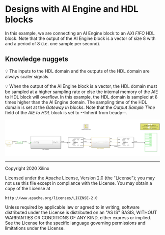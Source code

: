 # Designs with AI Engine and HDL blocks

In this example, we are connecting an AI Engine block to an *AXI FIFO* HDL block. Note that the output of the AI Engine 
block is a vector of size 8 with and a period of 8 (i.e. one sample per second).

## Knowledge nuggets

:bulb: The inputs to the HDL domain and the outputs of the HDL domain are always scaler signals. 

:bulb: When the output of the AI Engine block is a vector, the HDL domain must be sampled at a higher sampling rate or else the internal memory of the AIE to HDL block will overflow.
In this example, the HDL domain is sampled at 8 times higher than the AI Engine domain. The sampling time of the HDL domain is set at the *Gateway In* blocks. Note that the *Output Sample Time* field of the *AIE to HDL* block is set to --Inherit from tready--. 

![](images/screen_shot.PNG)

------------
Copyright 2020 Xilinx

Licensed under the Apache License, Version 2.0 (the "License");
you may not use this file except in compliance with the License.
You may obtain a copy of the License at

    http://www.apache.org/licenses/LICENSE-2.0

Unless required by applicable law or agreed to in writing, software
distributed under the License is distributed on an "AS IS" BASIS,
WITHOUT WARRANTIES OR CONDITIONS OF ANY KIND, either express or implied.
See the License for the specific language governing permissions and
limitations under the License.
